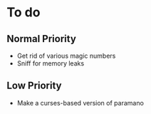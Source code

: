 To do
=====

Normal Priority
---------------
* Get rid of various magic numbers
* Sniff for memory leaks

Low Priority
------------
* Make a curses-based version of paramano
